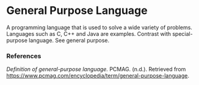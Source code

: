 # General Purpose Language

A programming language that is used to solve a wide variety of problems. Languages such as C, C++ and Java are examples. Contrast with special-purpose language. See general purpose.

### References 

*Definition of general-purpose language.* PCMAG. (n.d.). Retrieved from https://www.pcmag.com/encyclopedia/term/general-purpose-language. 